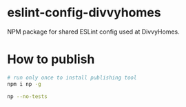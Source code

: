 # eslint-config-divvyhomes
NPM package for shared ESLint config used at DivvyHomes.


# How to publish
```bash
# run only once to install publishing tool
npm i np -g 
```

```bash
np --no-tests
```
